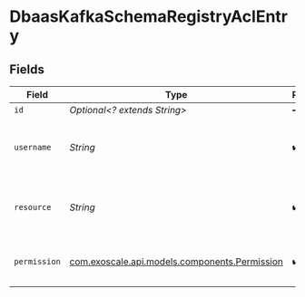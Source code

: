 # DbaasKafkaSchemaRegistryAclEntry


## Fields

| Field                                                                                  | Type                                                                                   | Required                                                                               | Description                                                                            |
| -------------------------------------------------------------------------------------- | -------------------------------------------------------------------------------------- | -------------------------------------------------------------------------------------- | -------------------------------------------------------------------------------------- |
| `id`                                                                                   | *Optional<? extends String>*                                                           | :heavy_minus_sign:                                                                     | N/A                                                                                    |
| `username`                                                                             | *String*                                                                               | :heavy_check_mark:                                                                     | Kafka username or username pattern                                                     |
| `resource`                                                                             | *String*                                                                               | :heavy_check_mark:                                                                     | Kafka Schema Registry name or pattern                                                  |
| `permission`                                                                           | [com.exoscale.api.models.components.Permission](../../models/components/Permission.md) | :heavy_check_mark:                                                                     | Kafka Schema Registry permission                                                       |